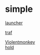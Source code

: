 # simple
[launcher](https://raw.githubusercontent.com/aastankeev/simple/refs/heads/main/launcher.user.js)  

[traf](https://raw.githubusercontent.com/aastankeev/simple/refs/heads/main/traf.user.js)  

[Violentmonkey](https://chromewebstore.google.com/detail/violentmonkey/jinjaccalgkegednnccohejagnlnfdag?hl=be)  
[hold](https://github.com/aastankeev/simple/raw/refs/heads/main/hold.user.js)
